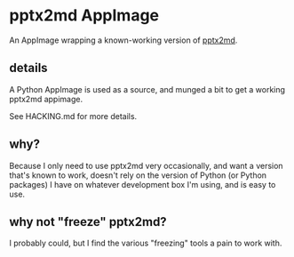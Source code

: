 
# pptx2md AppImage

An AppImage wrapping a known-working version of [pptx2md](https://github.com/ssine/pptx2md).

## details

A Python AppImage is used as a source, and munged a bit to get a working pptx2md appimage.

See HACKING.md for more details.

## why?

Because I only need to use pptx2md very occasionally, and want a version that's known to work, doesn't
rely on the version of Python (or Python packages) I have on whatever development box I'm using, and is
easy to use.

## why not "freeze" pptx2md?

I probably could, but I find the various "freezing" tools a pain to work with. 


